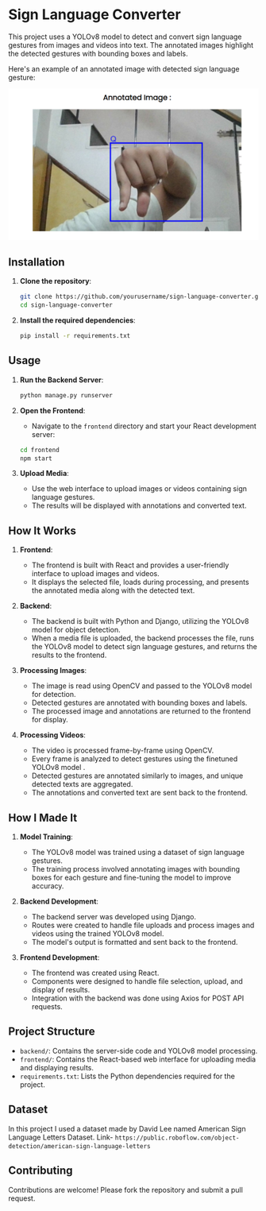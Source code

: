 # Sign Language Converter

This project uses a YOLOv8 model to detect and convert sign language gestures from images and videos into text. The annotated images highlight the detected gestures with bounding boxes and labels.

Here's an example of an annotated image with detected sign language gesture:

![Annotated Image](./example.png)


## Installation

1. **Clone the repository**:
    ```sh
    git clone https://github.com/yourusername/sign-language-converter.git](https://github.com/KrishnaPaliwal264/Sign_Language_Converter.git
    cd sign-language-converter
    ```

2. **Install the required dependencies**:
    ```sh
    pip install -r requirements.txt
    ```

## Usage

1. **Run the Backend Server**:
    ```sh
    python manage.py runserver
    ```

2. **Open the Frontend**:
    - Navigate to the `frontend` directory and start your React development server:
    ```sh
    cd frontend
    npm start
    ```

3. **Upload Media**:
    - Use the web interface to upload images or videos containing sign language gestures.
    - The results will be displayed with annotations and converted text.

## How It Works

1. **Frontend**:
    - The frontend is built with React and provides a user-friendly interface to upload images and videos. 
    - It displays the selected file, loads during processing, and presents the annotated media along with the detected text.

2. **Backend**:
    - The backend is built with Python and Django, utilizing the YOLOv8 model for object detection.
    - When a media file is uploaded, the backend processes the file, runs the YOLOv8 model to detect sign language gestures, and returns the results to the frontend.

3. **Processing Images**:
    - The image is read using OpenCV and passed to the YOLOv8 model for detection.
    - Detected gestures are annotated with bounding boxes and labels.
    - The processed image and annotations are returned to the frontend for display.

4. **Processing Videos**:
    - The video is processed frame-by-frame using OpenCV.
    - Every frame is analyzed to detect gestures using the finetuned YOLOv8 model .
    - Detected gestures are annotated similarly to images, and unique detected texts are aggregated.
    - The annotations and converted text are sent back to the frontend.

## How I Made It

1. **Model Training**:
    - The YOLOv8 model was trained using a dataset of sign language gestures.
    - The training process involved annotating images with bounding boxes for each gesture and fine-tuning the model to improve accuracy.

2. **Backend Development**:
    - The backend server was developed using Django.
    - Routes were created to handle file uploads and process images and videos using the trained YOLOv8 model.
    - The model's output is formatted and sent back to the frontend.

3. **Frontend Development**:
    - The frontend was created using React.
    - Components were designed to handle file selection, upload, and display of results.
    - Integration with the backend was done using Axios for POST API requests.

## Project Structure

- `backend/`: Contains the server-side code and YOLOv8 model processing.
- `frontend/`: Contains the React-based web interface for uploading media and displaying results.
- `requirements.txt`: Lists the Python dependencies required for the project.

## Dataset

In this project I used a dataset made by David Lee named American Sign Language Letters Dataset.
Link- `https://public.roboflow.com/object-detection/american-sign-language-letters`

## Contributing

Contributions are welcome! Please fork the repository and submit a pull request.
